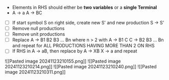 - Elements in RHS should either be **two variables** or a **single Terminal**
- A -> a
  A -> BC

- [ ] If start symbol S on right side, create new S' and new production 
      S -> S'
- [ ] Remove null productions
- [ ] Remove unit productions
- [ ] Replace A -> B1 B2 B3 ... Bn where n > 2 with 
      A -> B1 C 
      C -> B2 B3 ... Bn and repeat for ALL PRODUCTIONS HAVING MORE THAN 2 ON RHS
- [ ] If RHS in A -> aB, then
      replace by A -> XB
      X -> a
      and repeat

![[Pasted image 20241123210155.png]]
![[Pasted image 20241123210214.png]]
![[Pasted image 20241123210240.png]]
![[Pasted image 20241123210311.png]]